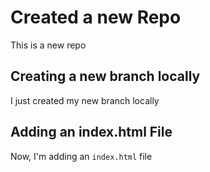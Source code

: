 # Created a new Repo
This is a new repo

## Creating a new branch locally
I just created my new branch locally

## Adding an index.html File
Now, I'm adding an `index.html` file